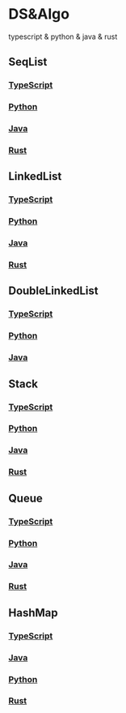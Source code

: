 # DS&Algo

typescript &amp; python &amp; java &amp; rust

## SeqList

### [TypeScript](./TS/src/array.ts)

### [Python](./Python/array.py)

### [Java](./Java/src/SeqList/Array.java)

### [Rust](./Rust/src/array.rs)

## LinkedList

### [TypeScript](./TS/src/linkedList.ts)

### [Python](./Python/linked_list.py)

### [Java](./Java/src/LInkedList/LinkedList.java)

### [Rust](./Rust/src/linked_list.rs)

## DoubleLinkedList

### [TypeScript](./TS/src/doublyLinkedList.ts)

### [Python](./Python/doubly_linked_list.py)

### [Java](./Java/src/DoublyLinkedList/DoubleLinkedList.java)

## Stack

### [TypeScript](./TS/src/stack.ts)

### [Python](./Python/stack.py)

### [Java](./Java/src/Stack/)

### [Rust](./Rust/src/stack.rs)

## Queue

### [TypeScript](./TS/src/queue.ts)

### [Python](./Python/queue.py)

### [Java](./Java/src/Queue/)

### [Rust](./Rust/src/queue.rs)

## HashMap

### [TypeScript](./TS/src/hashmap.ts)

### [Java](./Java/src/HashMap/)

### [Python](./Python/hashmap.py)

### [Rust](./Rust/src/hashmap.rs)
